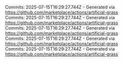 Commits: 2025-07-15T16:29:27.744Z - Generated via https://github.com/marketplace/actions/artificial-grass
<br>
Commits: 2025-07-15T16:29:27.744Z - Generated via https://github.com/marketplace/actions/artificial-grass
<br>
Commits: 2025-07-15T16:29:27.744Z - Generated via https://github.com/marketplace/actions/artificial-grass
<br>
Commits: 2025-07-15T16:29:27.744Z - Generated via https://github.com/marketplace/actions/artificial-grass
<br>
Commits: 2025-07-15T16:29:27.744Z - Generated via https://github.com/marketplace/actions/artificial-grass
<br>
